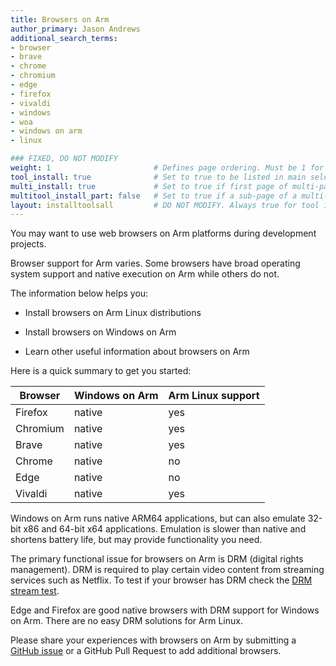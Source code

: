 ```yaml
---
title: Browsers on Arm
author_primary: Jason Andrews
additional_search_terms:
- browser
- brave
- chrome
- chromium
- edge
- firefox
- vivaldi
- windows
- woa
- windows on arm
- linux

### FIXED, DO NOT MODIFY
weight: 1                       # Defines page ordering. Must be 1 for first (or only) page.
tool_install: true              # Set to true to be listed in main selection page, else false
multi_install: true             # Set to true if first page of multi-page article, else false
multitool_install_part: false   # Set to true if a sub-page of a multi-page article, else false
layout: installtoolsall         # DO NOT MODIFY. Always true for tool install articles
---
```


You may want to use web browsers on Arm platforms during development projects. 

Browser support for Arm varies. Some browsers have broad operating system support and native execution on Arm while others do not. 

The information below helps you:

- Install browsers on Arm Linux distributions

- Install browsers on Windows on Arm

- Learn other useful information about browsers on Arm

Here is a quick summary to get you started:

| Browser       | Windows on Arm | Arm Linux support |
| -----------   | -------------- | ---------         |
| Firefox       | native         | yes               |
| Chromium      | native         | yes               |
| Brave         | native         | yes               |
| Chrome        | native         | no                |
| Edge          | native         | no                |
| Vivaldi       | native         | yes               |

Windows on Arm runs native ARM64 applications, but can also emulate 32-bit x86 and 64-bit x64 applications. Emulation is slower than native and shortens battery life, but may provide functionality you need.

The primary functional issue for browsers on Arm is DRM (digital rights management). DRM is required to play certain video content from streaming services such as Netflix. To test if your browser has DRM check the [DRM stream test](https://bitmovin.com/demos/drm). 

Edge and Firefox are good native browsers with DRM support for Windows on Arm. There are no easy DRM solutions for Arm Linux.

Please share your experiences with browsers on Arm by submitting a [GitHub issue](https://github.com/ArmDeveloperEcosystem/arm-learning-paths/issues/new) or a GitHub Pull Request to add additional browsers. 


